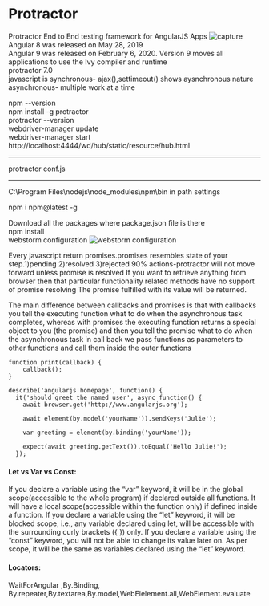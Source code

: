 # Protractor
Protractor End to End testing framework for AngularJS Apps
![capture](https://user-images.githubusercontent.com/24494133/42014358-8fe1d846-7abf-11e8-9dab-b225666e26d7.PNG) </br>
Angular 8 was released on May 28, 2019</br>
Angular 9 was released on February 6, 2020. Version 9 moves all applications to use the Ivy compiler and runtime </br>
protractor 7.0 </br>
javascript is synchronous- ajax(),settimeout() shows aysnchronous nature </br>
asynchronous- multiple work at a time </br>


npm --version <br>
npm install -g protractor <br>
protractor --version <br>
webdriver-manager update <br>
webdriver-manager start <br>
http://localhost:4444/wd/hub/static/resource/hub.html <br>

---------------------------
protractor conf.js <br>


-----------------------
C:\Program Files\nodejs\node_modules\npm\bin    in path settings

npm i npm@latest -g </br>

Download all the packages where package.json file is there </br>
npm install</br>
webstorm configuration
![webstorm configuration](https://user-images.githubusercontent.com/24494133/52033465-0ea54d80-254b-11e9-8c68-64e462adf8c1.PNG)

Every javascript return promises.promises resembles state of your step.1)pending 2)resolved 3)rejected 90% actions-protractor will not move forward unless promise is resolved If you want to retrieve anything from browser then that particular functionality related methods have no support of promise resolving
The promise fulfilled with its value will be returned.

The main difference between callbacks and promises is that with callbacks you tell the executing function what to do when the asynchronous task completes, whereas with promises the executing function returns a special object to you (the promise) and then you tell the promise what to do when the asynchronous task 
in call back we pass functions as parameters to other functions and call them inside the outer functions  </br>
```
function print(callback) { 
    callback();
}
```
```
describe('angularjs homepage', function() {
  it('should greet the named user', async function() {
    await browser.get('http://www.angularjs.org');

    await element(by.model('yourName')).sendKeys('Julie');

    var greeting = element(by.binding('yourName'));

    expect(await greeting.getText()).toEqual('Hello Julie!');
  });
 ```
#### Let vs Var vs Const:</br>
If you declare a variable using the “var” keyword, it will be in the global scope(accessible to the whole program) if declared outside all functions. It will have a local scope(accessible within the function only) if defined inside a function. If you declare a variable using the “let” keyword, it will be blocked scope, i.e., any variable declared using let, will be accessible with the surrounding curly brackets ({ }) only. If you declare a variable using the “const” keyword, you will not be able to change its value later on. As per scope, it will be the same as variables declared using the “let” keyword.

#### Locators:</br>
WaitForAngular ,By.Binding, By.repeater,By.textarea,By.model,WebElelement.all,WebElement.evaluate
